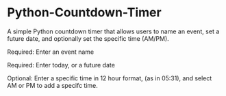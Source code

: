 # Python-Countdown-Timer
 A simple Python countdown timer that allows users to name an event, set a future date, and optionally set the specific time (AM/PM).

Required: Enter an event name

Required: Enter today, or a future date

Optional: Enter a specific time in 12 hour format, (as in 05:31), and select AM or PM to add a specifc time.
